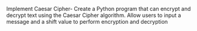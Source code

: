 Implement Caesar Cipher-
Create a Python program that can encrypt and decrypt text using the Caesar Cipher algorithm. Allow users to input a message and a shift value to perform encryption and decryption
